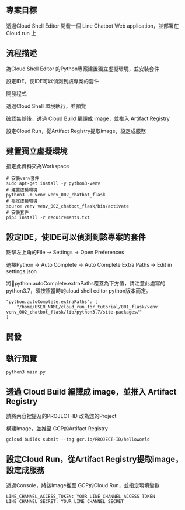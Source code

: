 

## 專案目標

透過Cloud Shell Editor  開發一個 Line Chatbot Web application，並部署在Cloud run 上

## 流程描述

為Cloud Shell Editor 的Python專案建置獨立虛擬環境，並安裝套件

設定IDE，使IDE可以偵測到該專案的套件

開發程式

透過Cloud Shell 環境執行，並預覽

確認無誤後，透過 Cloud Build 編譯成 image，並推入 Artifact Registry

設定Cloud Run，從Artifact Registry提取image，設定成服務

## 建置獨立虛擬環境

指定此資料夾為Workspace

```
# 安裝venv套件
sudo apt-get install -y python3-venv
# 建置虛擬環境
python3 -m venv venv_002_chatbot_flask
# 指定虛擬環境
source venv venv_002_chatbot_flask/bin/activate
# 安裝套件
pip3 install -r requirements.txt

```

## 設定IDE，使IDE可以偵測到該專案的套件

點擊左上角的File -> Settings -> Open Preferences

選擇Python -> Auto Complete -> Auto Complete Extra Paths -> Edit in settings.json

將python.autoComplete.extraPaths覆蓋為下方值，請注意此處寫的python3.7，須按照當時的cloud shell editor python版本而定。

```
"python.autoComplete.extraPaths": [
    "/home/USER_NAME/cloud_run_for_tutorial/001_flask/venv venv_002_chatbot_flask/lib/python3.7/site-packages/"
]
```

## 開發

## 執行預覽

```
python3 main.py
```

## 透過 Cloud Build 編譯成 image，並推入 Artifact Registry

請將內容裡提及的PROJECT-ID 改為您的Project

構建Image，並推至 GCP的Artifact Registry
```
gcloud builds submit --tag gcr.io/PROJECT-ID/helloworld
```

## 設定Cloud Run，從Artifact Registry提取image，設定成服務

透過Console，將該Image推至 GCP的Cloud Run，並指定環境變數

```
LINE_CHANNEL_ACCESS_TOKEN: YOUR LINE CHANNEL ACCESS TOKEN
LINE_CHANNEL_SECRET: YOUR LINE CHANNEL SECRET
```